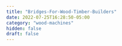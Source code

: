 ```yaml
---
title: "Bridges-For-Wood-Timber-Builders"
date: 2022-07-25T16:28:50-05:00
category: "wood-machines"
hidden: false
draft: false
---
```



